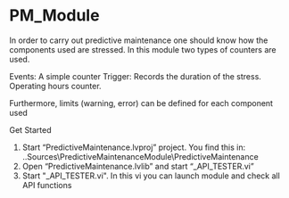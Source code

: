 # PM_Module
In order to carry out predictive maintenance one should know how the components used are stressed. In this module two types of counters are used.

Events: A simple counter
Trigger: Records the duration of the stress. Operating hours counter.

Furthermore, limits (warning, error) can be defined for each component used



Get Started
1.	Start “PredictiveMaintenance.lvproj” project. 
    You find this in:  ..Sources\PredictiveMaintenanceModule\PredictiveMaintenance
2.	Open “PredictiveMaintenance.lvlib” and start “_API_TESTER.vi”
3.	Start "_API_TESTER.vi". In this vi you can launch module and check all API functions
